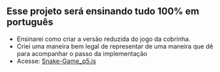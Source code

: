 ## Esse projeto será ensinando tudo 100% em português
 * Ensinarei como criar a versão reduzida do jogo da cobrinha.
 * Criei uma maneira bem legal de representar de uma maneira que dê para acompanhar o passo da implementação
 * Acesse: [Snake-Game_p5.js](https://www.notion.so/Jogo-da-cobrinha-que-n-o-vira-cobrinha-43d5923b5a6c4a5d9062229d50aa1797)